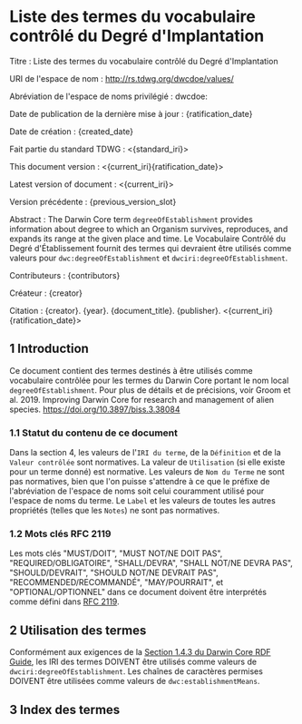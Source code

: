 # Liste des termes du vocabulaire contrôlé du Degré d'Implantation

Titre
: Liste des termes du vocabulaire contrôlé du Degré d'Implantation

URI de l'espace de nom
: <http://rs.tdwg.org/dwcdoe/values/>

Abréviation de l'espace de noms privilégié
: dwcdoe:

Date de publication de la dernière mise à jour
: {ratification_date}

Date de création
: {created_date}

Fait partie du standard TDWG
: <{standard_iri}>

This document version
: <{current_iri}{ratification_date}>

Latest version of document
: <{current_iri}>

Version précédente
: {previous_version_slot}

Abstract
: The Darwin Core term `degreeOfEstablishment` provides information about degree to which an Organism survives, reproduces, and expands its range at the given place and time. Le Vocabulaire Contrôlé du Degré d'Établissement fournit des termes qui devraient être utilisés comme valeurs pour `dwc:degreeOfEstablishment` et `dwciri:degreeOfEstablishment`.

Contributeurs
: {contributors}

Créateur :
{creator}

Citation :
{creator}. {year}. {document_title}. {publisher}. <{current_iri}{ratification_date}>

## 1 Introduction

Ce document contient des termes destinés à être utilisés comme vocabulaire contrôlée pour les termes du Darwin Core portant le nom local `degreeOfEstablishment`. Pour plus de détails et de précisions, voir Groom et al. 2019. Improving Darwin Core for research and management of alien species. <https://doi.org/10.3897/biss.3.38084>

### 1.1 Statut du contenu de ce document

Dans la section 4, les valeurs de l'`IRI du terme`, de la `Définition` et de la `Valeur contrôlée` sont normatives. La valeur de `Utilisation` (si elle existe pour un terme donné) est normative.  Les valeurs de `Nom du Terme` ne sont pas normatives, bien que l'on puisse s'attendre à ce que le préfixe de l'abréviation de l'espace de noms soit celui couramment utilisé pour l'espace de noms du terme.  Le `Label` et les valeurs de toutes les autres propriétés (telles que les `Notes`) ne sont pas normatives.

### 1.2 Mots clés RFC 2119

Les mots clés "MUST/DOIT", "MUST NOT/NE DOIT PAS", "REQUIRED/OBLIGATOIRE", "SHALL/DEVRA", "SHALL NOT/NE DEVRA PAS", "SHOULD/DEVRAIT", "SHOULD NOT/NE DEVRAIT PAS", "RECOMMENDED/RECOMMANDÉ", "MAY/POURRAIT", et "OPTIONAL/OPTIONNEL" dans ce document doivent être interprétés comme défini dans [RFC 2119](https://tools.ietf.org/html/rfc2119).

## 2 Utilisation des termes

Conformément aux exigences de la [Section 1.4.3 du Darwin Core RDF Guide](http://rs.tdwg.org/dwc/terms/guides/rdf/#143-use-of-darwin-core-terms-in-rdf-normative), les IRI des termes DOIVENT être utilisés comme valeurs de `dwciri:degreeOfEstablishment`. Les chaînes de caractères permises DOIVENT être utilisées comme valeurs de `dwc:establishmentMeans`.

## 3 Index des termes

